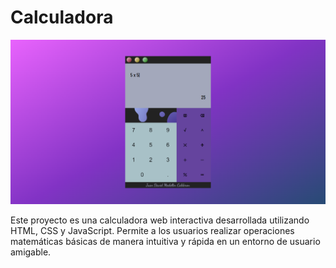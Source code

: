 <h1>Calculadora</h1>

<img src="calculadora.png" alt="imagen de calculadora">

<p>Este proyecto es una calculadora web interactiva desarrollada utilizando HTML, CSS y JavaScript. Permite a los usuarios realizar operaciones matemáticas básicas de manera intuitiva y rápida en un entorno de usuario amigable.</p>